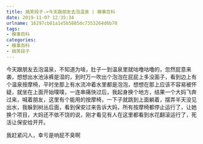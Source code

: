 ```yaml
---
title: 搞笑段子->今天跟朋友去泡温泉 | 糗事百科
date: 2019-11-07 12:35:34
urlname: 16297cb81a1e5b5885dc7353264d6b70
tags: 
- 糗事百科
categories:
- 糗事百科
- 搞笑段子
---
```

今天跟朋友去泡温泉，不知道为啥，肚子一到温泉里就咕噜咕噜的，忽然屁意来袭，想想出水池泳裤是湿的，到时万一吹出个泡泡在屁屁上多没面子，看到边上有个温泉按摩椅，平时坐那上有水流冲着水里都是泡泡，想想在那上应该不容易被怀疑，就坐在上面开始噗噗，一连串痛快过后，我起身换个地方，结果一个大妈飞奔过来，喊着朋友，这里有个能用的按摩椅，一下子就跳到上面躺着，摆弄半天没见出水，我躲到树丛后面，看到保安过来告诉大妈，所有按摩椅都停止运行了，让她换个项目，大妈还不依不饶的说，刚才看见有人在这里都看到水花翻滚运行了，死活让保安给开开。

我赶紧闪人，幸亏是响屁不臭啊


